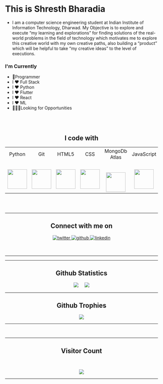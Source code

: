 
<H1>This is Shresth Bharadia </H1>

- I am a computer science engineering student at Indian Institute of Information Technology, Dharwad. My Objective is to explore and execute “my learning and explorations” for finding solutions of the real-world problems in the field of technology which motivates me to explore this creative world with my own creative paths, also building a “product” which will be helpful to take “my creative ideas” to the level of executions.

### I'm Currently
- 📱Programmer
-  I ❤️ Full Stack
-  I ❤️ Python
-  I ❤️ Flutter
-  I ❤️ React
-  I ❤️ ML
- 👷🏽‍♂️Looking for Opportunities

</br></br>

<h2 align="center">I code with</h2>
<table align="center" >
  <tbody>
    <tr>
      <td width="100px" align="center">
        <span>Python</span><br><br><br>
        <img height="64px" src="https://media.giphy.com/media/LMt9638dO8dftAjtco/giphy.gif">
      </td>
      <td width="100px" align="center">
        <span>Git</span><br><br><br>
        <img height="64px" src="https://media.giphy.com/media/kH1DBkPNyZPOk0BxrM/giphy.gif">
      </td>
      <td width="100px" align="center">
        <span>HTML5</span><br><br><br>
        <img height="64px" src="https://user-images.githubusercontent.com/57027463/157062050-6336b5ab-705a-4c71-905e-e00d814ae2a5.png">
      </td>
      <td width="100px" align="center">
        <span>CSS</span><br><br><br>
        <img height="64px" src="https://cdn.worldvectorlogo.com/logos/css3.svg">
      </td>
       <td width="100px" align="center">
        <span>MongoDb Atlas</span><br><br><br>
        <img height="64px" src="https://cdn.iconscout.com/icon/free/png-512/mongodb-5-1175140.png">
      </td>
       <td width="100px" align="center">
        <span>JavaScript</span><br><br><br>
        <img height="64px" src="https://media.giphy.com/media/ln7z2eWriiQAllfVcn/giphy.gif">
      </td>
      <td width="100px" align="center">
        <span>Reactjs</span><br><br><br>
        <img height="64px" src="https://media.giphy.com/media/eNAsjO55tPbgaor7ma/source.gif">
      </td>
     <td width="100px" align="center">
        <span>Flutter</span><br><br><br>
        <img height="64px" src="https://cdn.iconscout.com/icon/free/png-512/flutter-2038877-1720090.png">
      </td>
      <td width="100px" align="center">
        <span>NodeJs</span><br><br><br>
        <img height="64px" src="https://img.icons8.com/color/452/nodejs.png">
      </td>
    </tr>
  </tbody>
</table>
</br></br>
<hr>
<h2 align="center">Connect with me on</h2>
 <p align="center">
  

<a href="https://twitter.com/BharadiaShresth" target="_blank">
<img src=https://img.shields.io/badge/twitter-%2300acee.svg?&style=for-the-badge&logo=twitter&logoColor=white alt=twitter style="margin-bottom: 5px;" />
</a>
<a href="https://github.com/shresth2102001" target="_blank">
<img src=https://img.shields.io/badge/github-%2324292e.svg?&style=for-the-badge&logo=github&logoColor=white alt=github style="margin-bottom: 5px;" />
</a>
<a href="https://www.linkedin.com/in/shresth-bharadia-258798190/" target="_blank">
<img src=https://img.shields.io/badge/linkedin-%231E77B5.svg?&style=for-the-badge&logo=linkedin&logoColor=white alt=linkedin style="margin-bottom: 5px;" />
</a>
</p> 
  <br/>
  <p align="center">
</p>
<hr>
<hr>
<h2 align="center">Github Statistics</h2>
<p align="center">
<img src="https://github-readme-stats.vercel.app/api?username=shresth2102001&show_icons=true&title_color=03fc90&icon_color=03fc90&text_color=03fc90&bg_color=002b19">&nbsp;&nbsp;&nbsp;&nbsp;&nbsp;<img src = "https://github-readme-stats.vercel.app/api/top-langs/?username=shresth2102001&show_icons=true&title_color=03fc90&icon_color=03fc90&text_color=03fc90&bg_color=002b19"
</p>
<hr>
<h2 align="center">Github Trophies</h2>
<p align="center">
<img src="https://github-profile-trophy.vercel.app/?username=shresth2102001&theme=darkhub">
</p>
<hr>
 </br>
 <hr>
<h2 align="center">Visitor Count</h2>
 <br/>
 <p align="center">
  <img src="https://profile-counter.glitch.me/shresth2102001/count.svg" />
</p>
<hr>
<!--
**shresth2102001/shresth2102001** is a ✨ _special_ ✨ repository because its `README.md` (this file) appears on your GitHub profile.

Here are some ideas to get you started:

- 🔭 I’m currently working on ...
- 🌱 I’m currently learning ...
- 👯 I’m looking to collaborate on ...
- 🤔 I’m looking for help with ...
- 💬 Ask me about ...
- 📫 How to reach me: ...
- 😄 Pronouns: ...
- ⚡ Fun fact: ...
-->
